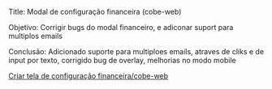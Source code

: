Title: Modal de configuração financeira (cobe-web)

Objetivo: Corrigir bugs do modal financeiro, e adiconar suport para multiplos emails

Conclusão: Adicionado suporte para multiploes emails, atraves de cliks e de input por texto, corrigido bug de overlay, melhorias no modo mobile

[Criar tela de configuração financeira/cobe-web](https://app.asana.com/1/1209615415004880/project/1209615414588365/task/1210775371374611?focus=true)
